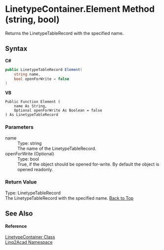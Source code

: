 # LinetypeContainer.Element Method (string, bool)
 

Returns the LinetypeTableRecord with the specified name.

## Syntax

**C#**<br />
``` C#
public LinetypeTableRecord Element(
	string name,
	bool openForWrite = false
)
```

**VB**<br />
``` VB
Public Function Element ( 
	name As String,
	Optional openForWrite As Boolean = false
) As LinetypeTableRecord
```


### Parameters
<dl><dt>name</dt><dd>Type: string<br />The name of the LinetypeTableRecord.</dd><dt>openForWrite (Optional)</dt><dd>Type: bool<br />True, if the object should be opened for-write. By default the object is opened readonly.</dd></dl>

### Return Value
Type: LinetypeTableRecord<br />The LinetypeTableRecord with the specified name.
<a href="#LinetypeContainerElement-Method-string-bool">Back to Top</a>

## See Also


#### Reference
<a href="T_Linq2Acad_LinetypeContainer.md#LinetypeContainer-Class">LinetypeContainer Class</a><br /><a href="N_Linq2Acad.md#Linq2Acad-Namespace">Linq2Acad Namespace</a><br />

